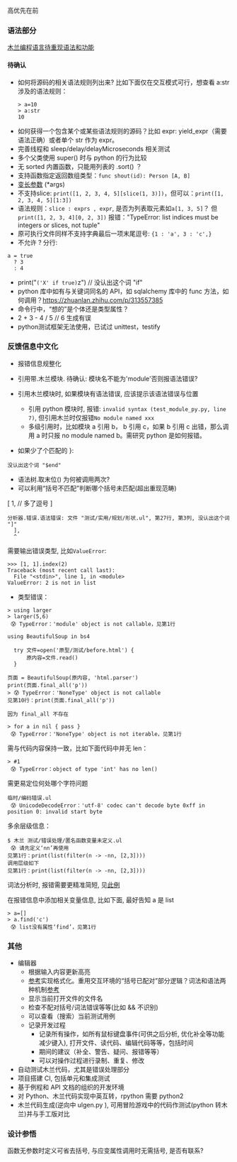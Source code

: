 高优先在前

### 语法部分

[木兰编程语言待重现语法和功能](https://gitee.com/MulanRevive/mulan-rework/issues/I1SEU5)

#### 待确认

- 如何将源码的相关语法规则列出来? 比如下面仅在交互模式可行，想查看 a:str 涉及的语法规则：
  ```
  > a=10
  > a:str
  10
  ```
- 如何获得一个包含某个或某些语法规则的源码？比如 expr: yield_expr（需要语法正确）或者单个 str 作为 expr。
- 完善线程和 sleep/delay/delayMicroseconds 相关测试
- 多个父类使用 super() 时与 python 的行为比较
- 无 sorted 内置函数，只能用列表的 .sort() ？
- 支持函数指定返回数组类型：`func shout(id): Person [A, B]`
- [变长参数](http://www.yourownlinux.com/2016/12/python-function-args-kwargs.html#:~:text=Variable%20Length%20Arguments%20A%20Python%20function%20can%20use,function%20can%20accept%20keyworded%20variable%20length%20argument%20list.) (*args)
- 不支持slice: `print([1, 2, 3, 4, 5][slice(1, 3)])`，但可以：`print([1, 2, 3, 4, 5][1:3])`
- 语法规则：`slice : exprs , expr`, 是否为列表取元素如`a[1, 3, 5]`？ 但`print([1, 2, 3, 4][0, 2, 3])` 报错："TypeError: list indices must be integers or slices, not tuple"
- 原可执行文件同样不支持字典最后一项末尾逗号: `{1 : 'a', 3 : 'c',}`
- 不允许 ? 分行:
```
a = true
  ? 3
  : 4
```
- print("`('X' if true)`z") // 没认出这个词 "if"
- python 库中如有与关键词同名的 API，如 sqlalchemy 库中的 func 方法，如何调用？https://zhuanlan.zhihu.com/p/313557385
- 命令行中，“想的”是个体还是类型属性？
- 2 + 3 - 4 / 5 // 6 生成有误
- python测试框架无法使用，已试过 unittest，testify

### 反馈信息中文化

- 报错信息规整化
- 引用带.木兰模块. 待确认: 模块名不能为'module'否则报语法错误?
- 引用木兰模块时, 如果模块有语法错误, 应该提示该语法错误与位置
  - 引用 python 模块时, 报错: `invalid syntax (test_module_py.py, line 7)`, 但引用木兰时仅报错`No module named xxx`
  - 多级引用时，比如模块 a 引用 b， b 引用 c，如果 b 引用 c 出错，那么调用 a 时只报 no module named b。需研究 python 是如何报错。

- 如果少了个匹配的 }:
```
没认出这个词 "$end"
```
- 语法树.取末位() 为何被调用两次?
- 可以利用“括号不匹配”判断哪个括号未匹配(超出重现范畴)

[
  1,   // 多了逗号
]
```
分析器.错误.语法错误: 文件 "测试/实用/规划/形状.ul", 第27行, 第3列, 没认出这个词 "]"
  ],
  ^
```

需要输出错误类型, 比如`ValueError`:
```
>>> [1, 1].index(2)
Traceback (most recent call last):
  File "<stdin>", line 1, in <module>
ValueError: 2 is not in list
```

- 类型错误：
```
> using larger
> larger(5,6)
 😰 TypeError：'module' object is not callable，见第1行
```

```
using BeautifulSoup in bs4

  try 文件=open('原型/测试/before.html') {
      原内容=文件.read()
  }

页面 = BeautifulSoup(原内容, 'html.parser')
print(页面.final_all('p'))
> 😰 TypeError：'NoneType' object is not callable
见第10行：print(页面.final_all('p')) 

因为 final_all 不存在
```

```
> for a in nil { pass }
 😰 TypeError：'NoneType' object is not iterable，见第1行
```

需与代码内容保持一致，比如下面代码中并无 len：
```
> #1
 😰 TypeError：object of type 'int' has no len()
```

需更易定位何处哪个字符问题
```
临时/编码错误.ul
 😰 UnicodeDecodeError：'utf-8' codec can't decode byte 0xff in position 0: invalid start byte
```

多余层级信息：
```
$ 木兰 测试/错误处理/匿名函数变量未定义.ul
 😰 请先定义‘nn’再使用
见第1行：print(list(filter(n -> -nn, [2,3])))
调用层级如下
见第1行：print(list(filter(n -> -nn, [2,3])))
```

词法分析时, 报错需要更精准简短, 见[此例](../测试/错误处理/不可见字符.ul)

在报错信息中添加相关变量信息, 比如下面, 最好告知 a 是 list
```
> a=[]
> a.find('c')
 😰 list没有属性‘find’，见第1行
```

### 其他

- 编辑器
  - 根据输入内容更新高亮
  - [参考](https://code.visualstudio.com/blogs/2016/11/15/formatters-best-practices)实现格式化。重用交互环境的“括号已配对”部分逻辑？词法和语法两种机制[参考](http://beza1e1.tuxen.de/articles/formatting_code.html)
  - 显示当前打开文件的文件名
  - 检查不配对括号/词法错误等等(比如 && 不识别)
  - 可以查看（搜索）当前测试用例
  - 记录开发过程
    - 记录所有操作，如所有鼠标键盘事件(可供之后分析, 优化补全等功能减少键入), 打开文件、读代码、编辑代码等等，包括时间
    - 期间的建议（补全、警告、疑问、报错等等）
    - 可以对操作过程进行录制、重复、修改
- 自动测试木兰代码，尤其是错误处理部分
- 项目搭建 CI, 包括单元和集成测试
- 基于例程和 API 文档的组织的开发环境
- 对 Python、木兰代码实现中英互转，rpython 需要 python2
- 木兰代码生成(逆向中 ulgen.py ), 可用冒险游戏中的代码作测试(python 转木兰)并与手工版对比

### 设计参悟

函数无参数时定义可省去括号, 与应变属性调用时无需括号, 是否有联系?
